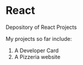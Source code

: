 # React
Depository of React Projects

My projects so far include:

1. A Developer Card
2. A Pizzeria website 
